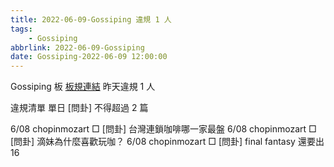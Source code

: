 ```yaml
---
title: 2022-06-09-Gossiping 違規 1 人
tags:
    - Gossiping
abbrlink: 2022-06-09-Gossiping
date: Gossiping-2022-06-09 12:00:00
---
```

Gossiping 板 [板規連結](https://www.ptt.cc/bbs/Gossiping/M.1637425085.A.07D.html)
昨天違規 1 人
<!-- more -->

違規清單
單日 [問卦] 不得超過 2 篇

6/08 chopinmozart □ [問卦] 台灣連鎖咖啡哪一家最盤
6/08 chopinmozart □ [問卦] 滴妹為什麼喜歡玩咖？
6/08 chopinmozart □ [問卦] final fantasy 還要出16